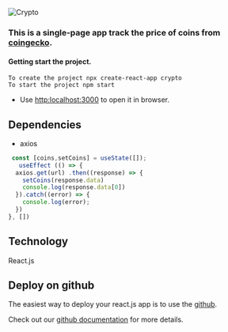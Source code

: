 ![Crypto](https://tse4.mm.bing.net/th?id=OIP.cqoaUyIKryQpISKXkC2fLwHaFj&pid=Api&P=0)

### This is a single-page app track the price of coins from [coingecko](www.coingecko.com).


#### Getting start the project.
```react
To create the project npx create-react-app crypto
To start the project npm start
```
- Use [http:localhost:3000](http://localhost:3000) to open it in browser.

## Dependencies
- axios
```Javascript
 const [coins,setCoins] = useState([]);
   useEffect (() => {
  axios.get(url) .then((response) => {
    setCoins(response.data)
    console.log(response.data[0])
  }).catch((error) => {
    console.log(error);
  })
}, [])
```
## Technology
React.js

## Deploy on github
The easiest way to deploy your react.js app is to use the [github](github.com).

Check out our [github documentation](https://docs.github.com/en) for more details.






